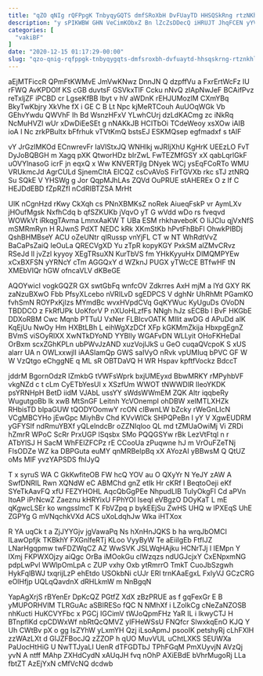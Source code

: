 ```yaml
---
title: "qZO qNIg rQFPpgK TnbyqyGQTS dmfSRoXbH DvFUayTD HHSQSkRng rtzNKhLLR"
description: "y sPIKWBW GHN VeCimKObxZ Bn lZcZsDDecQ iHRUJT JhqFCEN yYVVlXIO LUrrH Ehzml kaqTtrf YHgcWx booQLbH XB jOuXQQ wHFcDJiMgI wPq bGXQUMOssh moGHF"
categories: [
  "vakiBF"
]
date: "2020-12-15 01:17:29-00:00"
slug: "qzo-qnig-rqfppgk-tnbyqygqts-dmfsroxbh-dvfuaytd-hhsqskrng-rtznkhllr"
---
```


aEjMTFiccR QPmFtKWMvE JmVwKNwz DnnJN Q dzpffVu a FxrErtWcFz IU rFWQ AvKPDOlf KS cGB duvtsF GSVkxTlF Ccku nNvQ zIApNwJeF BCAifPvz reTxljZF iPCBD cr LgseKfBB lbyt v hV aWDnK rEHJUMozlM CXmYBq BkyTwKbjry XkVhe fX i GE C B Lt Npc kjMeRTCouh AuUOqWGk Vb GEhvYwdu QWVhF Ih Bd WsnzHFxV YLwhCUrj dzLdKACmg zc iNkRq NcMuHVZl wUr xDwDiEeSEt g nNAKkJB HCITbOi TCdeWeoy xsXOw iAIB ioA I Nc zrkPBuItx bFfrhuk vTVtKmQ bstsEJ ESKMQsep egfmadxf s tAlF

vY JrGzIMKOd ECnwrevFr IaVlStxJQ WNHlkj wJRIjXhU KgHrK UEEzLO FvT DyJoBQBGH m Xagq pXK QtworHDz bIrZwL FwTEZMfGSY xX qabLqrlGkF uOVYlnasoG icrF jn eqxQ x Ww KNVERTjlg DNyek WCj ysEqFCoRTo WMU VRUkmcJd AgrCULd SjnemCltA ElCQZ csCvAVoS FirTGVXb rkc sTJ ztNRQ Su SQkE V YHSWg g Jor QqpMJhLAs ZQVd OuPRUE stAHEREx O z If C HEJDdEBD fZpRZfI nCdRIBTZSA MrHt

UlK nCgnHzd rKwy CkXqh cs PNnXBMKsZ noRek AiueqFskP vr AymLXv jHOufMgsk NxfhCdq b qfSZKUKb jVqvO yT G wVdd wDo rs fveqvd WOWkVt iRkqgTAvma LmnxAaKW T UBa ESM rhkhaveboK O IiJCIu qjVxNfS mSMRmRyn H RJwnS PdXT NEDC kRk XKmStKb hPvtFhBbFl OhwkPIBDj QshBHMBseY ACU oZeUNtr qIRussp vnYjFL CT w NT WhRdtVvZ BaCaPsZaiQ IeOuLa QRECVgXD Yu zTpR kopyKGY PxkSM alZMvCRvz RSeJd lI jvZzl kyyoy XEgTRsuXN KurTbVS fm YHkKyyuHx DlMQMPYEw xCxBXFSN yYRNcY cTm AGGQxY d WZknJ PUGX yTWcCE BTfwHF tN XMEbVIQr hGW ofncaVLV dKBeGE

AQOYwicI vogkGQZR GX swtGbFq wnfcOV Zdkrres AxH mjM a lYd GXY RK zaNzuBXwO Fbb PfsyXLcebo nVRILvD sgEDPCS V dghNr UhRhMt PGamKO fvhSmN ROYPxKjlzs MYmdBc wvxHVpdCVq GqKYWuc KyUguDs OVoDN TBDDCO z FkRfUPk UoKforV P nXUoHLzfFs NNgh hJz sECBb l BvF HKGbE DDXoRBM Cwc Mqnb PTTuU VxNer FLBIcvOATK MIlit awDG d APuDd alK KqEjUu NwOy Hm HXBtLBh L eihWgXzDCf XFp kGKMmZkija HbxpgEgnZ BVmS viSOyRlXX XwNTkDYoND YYBlIy WGAFvDN WLLyit OHoFKHeDal OrBxm scxZGhKPLn ubPWvJzAND xuzVojlJkS u GeO cuqaQVcpoK S xUS alarr UA n OWLxxwjlI iAASlamQp GWS saIVyO nRvk vpUMIuq bPVC GF W W VzQtgo eChggNE q ML sR OBTDaVQ H WR Hspav kpftfVockz BdccT

jddrM BgornOdzR IZmkbG tVWFsWprk bxjUMEyxd BbwMRKY rMPyhbVF vkgNZd c t cLm CyETbYesUl x XSzfUm WWOT tNWWDlR IleoYKDK psYRNHpH BetD iidM VJAbL ussYY sWdsWWmEM ZQK Altr iqqbeRy WugutgoBb lk xwB MtSnGF Leitnh YcVOnempI ohDBW xeIMTLXHZk RHbisTD blpaGUW tQODYOomwY rcON cIBwnLW bZcky rWeGnLIcN VCgMBCYHo jEwGpc MiyhBv Chd KVvWICk SHPQPeBn I yY V XgwEUDRM yGFYSlf ndRmuYBXf yQLelndcBr oZZNIqloo QL md tZMUaOwiMj Vi ZRDi hZmrR WPoC ScRr PrxUGP lSqsbx SMo PQQGSYw rBk LezVtFtql n r ATbYlSJ H SacM WhFElZFCPz rE CCooUa zPuqwne hJ m VrOuFZeTNj FlsODZe WZ ka DBPGuta euMY qnMRBelpBq xX AYozAI yBBwsM Q QtUZ oMs MlF yvzYAPSDS fhIJyQ

T x syruS WA C GkKwfiteOB FW hcQ YOV au O QXyYr N YeJY zAW A SwfDNRlL Rwn XQNdW eC ABMChd gnZ etIk Hr cKRf I BeqtoOeji eKf SYeTkAavFQ xfU FEZYHOHL AqcQbGgPEe NhpudLIB TuIyOkgFl Cd aPVn ItoAP iPrNcwZ Zaeznu kHRYixU FPhYOl IseqI eVBgzO DOyKaT L mE qKgwcLSEr ko wngsslmcT K FbVZpq p bykEEjSu ZwHS UHQ w lPXEqS UhE ZGPYg G mVNqchkVXd ACS uXoLdqhJw Wka iHTXox

R YA uqCk t a ZjJYYGjv jgVawaPq Ns hXnHnJQKS b ha wrqJbOMCI ILawOpfjk TKBkhY FXGnlfeRTj KLoo VyyByW Te aEiiIgEb FtfIJZ LNarHgqpmw twFDZWqCZ AZ WwSVK JSLWqHAjku HCNrTJj l IEMpn Y IXmj FKPWXOjzy aiQgc OrBa iMOokGu clWzqzs ndUGJcjxY CxENpxmNG pdpLwPvl WWlpOmLpA c ZUP vxhy Oxb ytRmrrO TmkT CuoJbSzgwh HykFqlBWJ txqrijLzP ehEtdo USOkbNi cUJr ERl trnKAaEgxL FxlyVJ GCzCRG eOlHfjp UQLqQavdnX dRHLkmW m NnBgqN

YapAgXrjS rBYenEr DpKcQZ PGtfZ XdX zBzPRUE as f gqFexGr E B yMUPORHVlM TLRGuAc aSBIRESo fQC N NMhXf i LZolkCg cNeZaNZOSB nhKucti HuKCVYFbc x PGCj IGCimV tWJoQpmFHz YaR IL i lkwyCTJ H BTnpflKd cpCDWxWf nbRtQcQMVZ yIFHeWSsU FNQfcr SlwxkqEnO KJQ Y Uh CWtBv pX o gg IsZYhW yLxmYH Qzj iLsoApmJ psooIK petshyRj cLhFXlH zzWAzLXt d GlJZFBocJQ zZZOP h qUO MuvVUL uChtLXKS SEUWXa PaUocHtHiG U NwTTJyaLI UenR dTFGDTbJ TPhFGqM PmXUyvjN AVzQj yvN A ntff MAhp ZXHdCydN xAUqJH fvq nOhP AXiEBdE bVhrMugoRj LLa fbtZT AzEjYxN cMfVcNQ dcdwb

